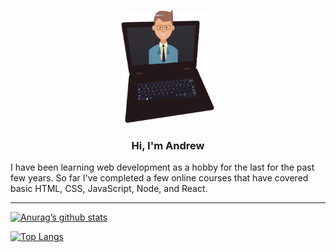 <p align="center">
<img alt="my banner" width="150px" src="LapTop_WithAvatar.svg">
</p>

<h3 align="center">Hi, I'm Andrew</h3>

I have been learning web development as a hobby for the last for the past few years. So far I've completed a few online courses that have covered basic HTML, CSS, JavaScript, Node, and React.

---

[![Anurag’s github stats](https://github-readme-stats.vercel.app/api?username=anew226)](https://github.com/anew226)

[![Top Langs](https://github-readme-stats.vercel.app/api/top-langs/?username=anew226&layout=compact)](https://github.com/anew226)
